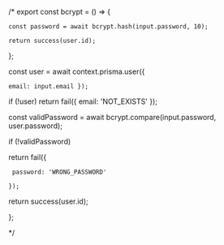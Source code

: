 

/*
export const bcrypt = () => {

    const password = await bcrypt.hash(input.password, 10);

    return success(user.id);

  };


  const user = await context.prisma.user({

    email: input.email });

  if (!user) return fail({ email: 'NOT_EXISTS' });

  const validPassword = await bcrypt.compare(input.password, user.password);


  if (!validPassword)

  return fail({

     password: 'WRONG_PASSWORD'

    });

  return success(user.id);


};

*/
